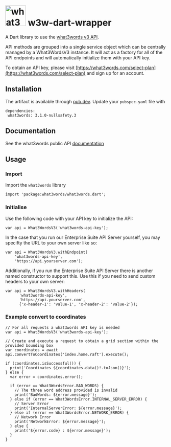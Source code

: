 # <img src="https://what3words.com/assets/images/w3w_square_red.png" width="64" height="64" alt="what3words">&nbsp;w3w-dart-wrapper

A Dart library to use the [what3words v3 API](https://docs.what3words.com/api/v3/).

API methods are grouped into a single service object which can be centrally managed by a What3WordsV3 instance. It will act as a factory for all of the API endpoints and will automatically initialize them with your API key.

To obtain an API key, please visit [https://what3words.com/select-plan](https://what3words.com/select-plan) and sign up for an account.

## Installation

The artifact is available through [pub.dev](https://pub.dev/packages/what3words). Update your `pubspec.yaml` file with 

```
dependencies:
 what3words: 3.1.0-nullsafety.3
``` 

## Documentation

See the what3words public API [documentation](https://docs.what3words.com/api/v3/)

## Usage

### Import

Import the `what3words` library

```
import 'package:what3words/what3words.dart';
```

### Initialise

Use the following code with your API key to initialize the API:

```
var api = What3WordsV3('what3words-api-key');
```

In the case that you run our Enterprise Suite API Server yourself, you may specifty the URL to your own server like so:

```
var api = What3WordsV3.withEndpoint(
    'what3words-api-key', 
    'https://api.yourserver.com');
```

Additionally, if you run the Enterprise Suite API Server there is another named constructor to support this. Use this if you need to send custom headers to your own server:

```
var api = What3WordsV3.withHeaders(
      'what3words-api-key', 
      'https://api.yourserver.com',
      {'x-header-1': 'value-1', 'x-header-2': 'value-2'});
```

### Example convert to coordinates

```
// For all requests a what3words API key is needed
var api = What3WordsV3('what3words-api-key');

// Create and execute a request to obtain a grid section within the provided bounding box
var coordinates = await api.convertToCoordinates('index.home.raft').execute();

if (coordinates.isSuccessful()) {
  print('Coordinates ${coordinates.data()!.toJson()}');
} else {
  var error = coordinates.error();

  if (error == What3WordsError.BAD_WORDS) {
    // The three word address provided is invalid
    print('BadWords: ${error.message}');
  } else if (error == What3WordsError.INTERNAL_SERVER_ERROR) {
    // Server Error
    print('InternalServerError: ${error.message}');
  } else if (error == What3WordsError.NETWORK_ERROR) {
    // Network Error
    print('NetworkError: ${error.message}');
  } else {
    print('${error.code} : ${error.message}');
  }
}
```
